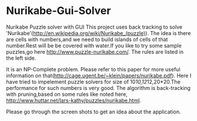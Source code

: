 # Nurikabe-Gui-Solver
Nurikabe Puzzle solver with GUI
This project uses back tracking to solve 'Nurikabe'(http://en.wikipedia.org/wiki/Nurikabe_(puzzle)).
The idea is there are cells with numbers,and we need to build islands of cells of that number.Rest will be be covered with water.If you like to try some sample puzzles,go here http://www.puzzle-nurikabe.com/. The rules are listed in the left side. 

It is an NP-Complete problem.
Please refer to this paper for more useful information on that(http://cage.ugent.be/~klein/papers/nurikabe.pdf).
Here I have tried to impelement puzzle solvers for size of 10*10,12*12,20*20.The performance for such numbers is very good.
The algorithm is back-tracking with pruning,based on some rules like noted here,
http://www.huttar.net/lars-kathy/puzzles/nurikabe.html.


Please go through the screen shots to get an idea about the application.


